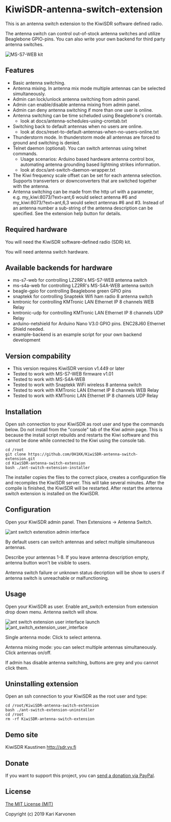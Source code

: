 # KiwiSDR-antenna-switch-extension

This is an antenna switch extension to the KiwiSDR software defined radio.

The antenna switch can control out-of-stock antenna switches and utilize Beaglebone GPIO-pins.
You can also write your own backend for third party antenna switches.

![MS-S7-WEB kit](http://oh1kk.toimii.fi/ant_switch_extension/MS-S7-WEB.jpg)

## Features

* Basic antenna switching.
* Antenna mixing. In antenna mix mode multiple antennas can be selected simultaneously.
* Admin can lock/unlock antenna switching from admin panel.
* Admin can enable/disable antenna mixing from admin panel.
* Admin can deny antenna switching if more than one user is online.
* Antenna switching can be time scheluded using Beaglebone's crontab.
  * look at docs/antenna-schedules-using-crontab.txt
* Switching back to default antennas when no users are online.
  * look at docs/reset-to-default-antennas-when-no-users-online.txt
* Thunderstorm mode. In thunderstorm mode all antennas are forced to ground and switching is denied.
* Telnet daemon (optional). You can switch antennas using telnet commands.
  * Usage scenarios: Arduino based hardware antenna control box, automating antenna grounding based lightning strikes information.
  * look at docs/ant-switch-daemon-wrapper.txt
* The Kiwi frequency scale offset can be set for each antenna selection. Supports transverters or downconverters that are switched together with the antenna.
* Antenna switching can be made from the http url with a parameter,  
e.g. my\_kiwi:8073/?ext=ant,6 would select antenna #6 and  
my\_kiwi:8073/?ext=ant,6,3 would select antennas #6 and #3. Instead of an antenna number
a sub-string of the antenna description can be specified. See the extension help button for details.
  
## Required hardware

You will need the KiwiSDR software-defined radio (SDR) kit.

You will need antenna switch hardware.

## Available backends for hardware

* ms-s7-web for controlling LZ2RR's MS-S7-WEB antenna switch
* ms-s4a-web for controlling LZ2RR's MS-S4A-WEB antenna switch
* beagle-gpio for controlling Beaglebone green GPIO pins
* snaptekk for controlling Snaptekk Wifi ham radio 8 antenna switch
* kmtronic for controlling KMTronic LAN Ethernet IP 8 channels WEB Relay
* kmtronic-udp for controlling KMTronic LAN Ethernet IP 8 channels UDP Relay
* arduino-netshield for Arduino Nano V3.0 GPIO pins. ENC28J60 Ethernet Shield needed.
* example-backend is an example script for your own backend development

## Version compability

* This version requires KiwiSDR version v1.449 or later
* Tested to work with MS-S7-WEB firmware v1.01
* Tested to work with MS-S4A-WEB
* Tested to work with Snaptekk WiFi wireless 8 antenna switch
* Tested to work with KMTronic LAN Ethernet IP 8 channels WEB Relay
* Tested to work with KMTronic LAN Ethernet IP 8 channels UDP Relay

## Installation

Open ssh connection to your KiwiSDR as root user and type the commands below.
Do not install from the "console" tab of the Kiwi admin page.
This is because the install script rebuilds and restarts the Kiwi software
and this cannot be done while connected to the Kiwi using the console tab.

    cd /root
    git clone https://github.com/OH1KK/KiwiSDR-antenna-switch-extension.git
    cd KiwiSDR-antenna-switch-extension
    bash ./ant-switch-extension-installer

The installer copies the files to the correct place, creates a configuration file
and recompiles the KiwiSDR server.
This will take several minutes. After the compile is finished, the KiwiSDR will be restarted.
After restart the antenna switch extension is installed on the KiwiSDR.

## Configuration

Open your KiwiSDR admin panel. Then Extensions -> Antenna Switch.

![ant switch extenstion admin interface](http://oh1kk.toimii.fi/ant_switch_extension/admin_interface_20180123.png)

By default users can switch antennas and select multiple simultaneous antennas.

Describe your antennas 1-8. If you leave antenna description empty, antenna button won't be visible to users.

Antenna switch failure or unknown status decription will be show to users if antenna switch is unreachable or malfunctioning. 

## Usage

Open your KiwiSDR as user. Enable ant_switch extension from extension drop down menu. Antenna switch will show.

![ant switch extension user interface launch](http://oh1kk.toimii.fi/ant_switch_extension/user_interface_launch_20180123.png)
![ant_switch_extension_user_interface](http://oh1kk.toimii.fi/ant_switch_extension/user_interface_20180123.png)

Single antenna mode: Click to select antenna. 

Antenna mixing mode: you can select multiple antennas simultaneously. Click antennas on/off. 

If admin has disable antenna switching, buttons are grey and you cannot click them.

## Uninstalling extension

Open an ssh connection to your KiwiSDR as the root user and type:

    cd /root/KiwiSDR-antenna-switch-extension
    bash ./ant-switch-extension-uninstaller
    cd /root
    rm -rf KiwiSDR-antenna-switch-extension

## Demo site

KiwiSDR Kaustinen http://sdr.vy.fi

## Donate
If you want to support this project, you can [send a donation via PayPal](https://www.paypal.me/oh1kk).

## License

[The MIT License (MIT)](LICENSE)

Copyright (c) 2019 Kari Karvonen
